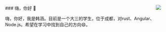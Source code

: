 <img align="right" src="https://github-readme-stats.vercel.app/api?username=hanhan9449&show_icons=true&icon_color=805AD5&text_color=718096&bg_color=ffffff&hide_title=true" />
### 嗨，你好 👋

嗨，你好，我是韩涵。目前是一个大三的学生，位于成都，对rust、Angular、Node.js。希望在学习中找到自己的方向😄。

<!--
**hanhan9449/hanhan9449** is a ✨ _special_ ✨ repository because its `README.md` (this file) appears on your GitHub profile.

Here are some ideas to get you started:

- 🔭 I’m currently working on ...
- 🌱 I’m currently learning ...
- 👯 I’m looking to collaborate on ...
- 🤔 I’m looking for help with ...
- 💬 Ask me about ...
- 📫 How to reach me: ...
- 😄 Pronouns: ...
- ⚡ Fun fact: ...
-->
